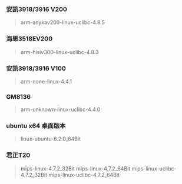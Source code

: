 ### 安凯3918/3916 V200
> arm-anykav200-linux-uclibc-4.8.5

### 海思3518EV200
> arm-hisiv300-linux-uclibc-4.8.3

### 安凯3918/3916 V100
> arm-none-linux-4.4.1

### GM8136
> arm-unknown-linux-uclibc-4.4.0

### ubuntu x64 桌面版本
> linux-ubuntu-6.2.0_64Bit

### 君正T20
> mips-linux-4.7.2_32Bit
> mips-linux-4.7.2_64Bit
> mips-linux-uclibc-4.7.2_32Bit
> mips-linux-uclibc-4.7.2_64Bit